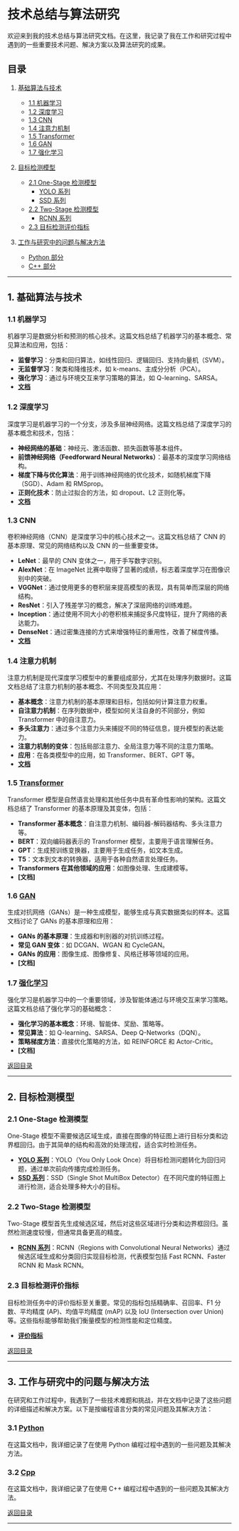 # 技术总结与算法研究

欢迎来到我的技术总结与算法研究文档。在这里，我记录了我在工作和研究过程中遇到的一些重要技术问题、解决方案以及算法研究的成果。

## 目录

1. [基础算法与技术](#1-基础算法与技术)
   - [1.1 机器学习](#11-机器学习)
   - [1.2 深度学习](#12-深度学习)
   - [1.3 CNN](#13-CNN)
   - [1.4 注意力机制](#14-注意力机制)
   - [1.5 Transformer](#15-Transformer)
   - [1.6 GAN](#16-GAN)
   - [1.7 强化学习](#17-强化学习)

2. [目标检测模型](#2-目标检测模型)
   - [2.1 One-Stage 检测模型](#21-one-stage-检测模型)
     - [YOLO 系列](#yolo-系列)
     - [SSD 系列](#ssd-系列)
   - [2.2 Two-Stage 检测模型](#22-two-stage-检测模型)
     - [RCNN 系列](#rcnn-系列)
   - [2.3 目标检测评价指标](#23-目标检测评价指标)

3. [工作与研究中的问题与解决方法](#3-工作与研究中的问题与解决方法)
   - [Python 部分](#31-Python)
   - [C++ 部分](#32-Cpp)

---

## 1. 基础算法与技术

### 1.1 机器学习

机器学习是数据分析和预测的核心技术。这篇文档总结了机器学习的基本概念、常见算法和应用，包括：
- **监督学习**：分类和回归算法，如线性回归、逻辑回归、支持向量机（SVM）。
- **无监督学习**：聚类和降维技术，如 k-means、主成分分析（PCA）。
- **强化学习**：通过与环境交互来学习策略的算法，如 Q-learning、SARSA。
- **[文档](doc/ML/machine_learning.md)**

### 1.2 深度学习
深度学习是机器学习的一个分支，涉及多层神经网络。这篇文档总结了深度学习的基本概念和技术，包括：
- **神经网络的基础**：神经元、激活函数、损失函数等基本组件。
- **前馈神经网络（Feedforward Neural Networks）**：最基本的深度学习网络结构。
- **梯度下降与优化算法**：用于训练神经网络的优化技术，如随机梯度下降（SGD）、Adam 和 RMSprop。
- **正则化技术**：防止过拟合的方法，如 dropout、L2 正则化等。
- **[文档](doc/DL/deep_learning.md)**

### 1.3 CNN
卷积神经网络（CNN）是深度学习中的核心技术之一。这篇文档总结了 CNN 的基本原理、常见的网络结构以及 CNN 的一些重要变体。
- **LeNet**：最早的 CNN 变体之一，用于手写数字识别。
- **AlexNet**：在 ImageNet 比赛中取得了显著的成绩，标志着深度学习在图像识别中的突破。
- **VGGNet**：通过使用更多的卷积层来提高模型的表现，具有简单而深层的网络结构。
- **ResNet**：引入了残差学习的概念，解决了深层网络的训练难题。
- **Inception**：通过使用不同大小的卷积核来捕捉多尺度特征，提升了网络的表达能力。
- **DenseNet**：通过密集连接的方式来增强特征的重用性，改善了梯度传播。
- **[文档](doc/DL/cnn.md)**

### 1.4 注意力机制
注意力机制是现代深度学习模型中的重要组成部分，尤其在处理序列数据时。这篇文档总结了注意力机制的基本概念、不同类型及其应用：
- **基本概念**：注意力机制的基本原理和目标，包括如何计算注意力权重。
- **自注意力机制**：在序列数据中，模型如何关注自身的不同部分，例如 Transformer 中的自注意力。
- **多头注意力**：通过多个注意力头来捕捉不同的特征信息，提升模型的表达能力。
- **注意力机制的变体**：包括局部注意力、全局注意力等不同的注意力策略。
- **应用**：在各类模型中的应用，如 Transformer、BERT、GPT 等。
- **[文档](doc/DL/attention.md)**

### 1.5 [Transformer](doc/DL/transformer.md)
Transformer 模型是自然语言处理和其他任务中具有革命性影响的架构。这篇文档总结了 Transformer 的基本原理及其变体，包括：
- **Transformer 基本概念**：自注意力机制、编码器-解码器结构、多头注意力等。
- **BERT**：双向编码器表示的 Transformer 模型，主要用于语言理解任务。
- **GPT**：生成预训练变换器，主要用于生成任务，如文本生成。
- **T5**：文本到文本的转换器，适用于各种自然语言处理任务。
- **Transformers 在其他领域的应用**：如图像处理、生成建模等。
- **[文档]**

### 1.6 [GAN](doc/DL/gans.md)
生成对抗网络（GANs）是一种生成模型，能够生成与真实数据类似的样本。这篇文档讨论了 GANs 的基本原理和应用：
- **GANs 的基本原理**：生成器和判别器的对抗训练过程。
- **常见 GAN 变体**：如 DCGAN、WGAN 和 CycleGAN。
- **GANs 的应用**：图像生成、图像修复、风格迁移等领域的应用。
- **[文档]**


### 1.7 [强化学习](doc/RL/reinforcement_learning.md)
强化学习是机器学习中的一个重要领域，涉及智能体通过与环境交互来学习策略。这篇文档总结了强化学习的基础概念：
- **强化学习的基本概念**：环境、智能体、奖励、策略等。
- **常见算法**：如 Q-learning、SARSA、Deep Q-Networks（DQN）。
- **策略梯度方法**：直接优化策略的方法，如 REINFORCE 和 Actor-Critic。
- **[文档]**

[返回目录](#目录)

---

## 2. 目标检测模型

### 2.1 One-Stage 检测模型

One-Stage 模型不需要候选区域生成，直接在图像的特征图上进行目标分类和边界框回归。由于其简单的结构和高效的处理流程，适合实时检测任务。

- **[YOLO 系列](doc/OD/yolo.md)**：YOLO（You Only Look Once）将目标检测问题转化为回归问题，通过单次前向传播完成检测任务。
- **[SSD 系列](doc/OD/ssd.md)**：SSD（Single Shot MultiBox Detector）在不同尺度的特征图上进行检测，适合处理多种大小的目标。

### 2.2 Two-Stage 检测模型

Two-Stage 模型首先生成候选区域，然后对这些区域进行分类和边界框回归。虽然检测速度较慢，但通常具备更高的精度。

- **[RCNN 系列](doc/OD/rcnn.md)**：RCNN（Regions with Convolutional Neural Networks）通过候选区域生成和分类回归实现目标检测，代表模型包括 Fast RCNN、Faster RCNN 和 Mask RCNN。

### 2.3 目标检测评价指标

目标检测任务中的评价指标至关重要。常见的指标包括精确率、召回率、F1 分数、平均精度 (AP)、均值平均精度 (mAP) 以及 IoU (Intersection over Union) 等。这些指标能够帮助我们衡量模型的检测性能和定位精度。

- **[评价指标](doc/OD/evaluation.md)**

[返回目录](#目录)

---

## 3. 工作与研究中的问题与解决方法

在研究和工作过程中，我遇到了一些技术难题和挑战，并在文档中记录了这些问题的详细描述和解决方案。以下是按编程语言分类的常见问题及其解决方法：

### 3.1 [Python](doc/QA/python.md)
在这篇文档中，我详细记录了在使用 Python 编程过程中遇到的一些问题及其解决方法。

### 3.2 [Cpp](doc/QA/cpp.md)
在这篇文档中，我详细记录了在使用 C++ 编程过程中遇到的一些问题及其解决方法。

[返回目录](#目录)

---